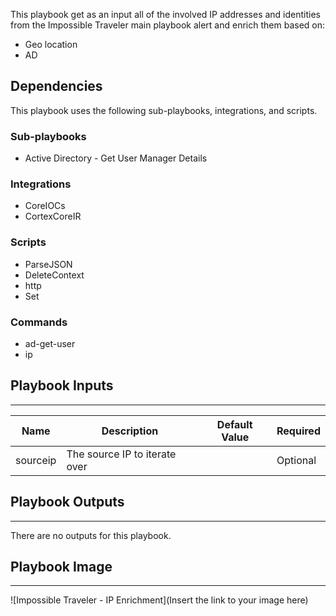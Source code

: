 This playbook get as an input all of the involved IP addresses and identities from the Impossible Traveler main playbook alert and enrich them based on:
* Geo location
* AD

## Dependencies
This playbook uses the following sub-playbooks, integrations, and scripts.

### Sub-playbooks
* Active Directory - Get User Manager Details

### Integrations
* CoreIOCs
* CortexCoreIR

### Scripts
* ParseJSON
* DeleteContext
* http
* Set

### Commands
* ad-get-user
* ip

## Playbook Inputs
---

| **Name** | **Description** | **Default Value** | **Required** |
| --- | --- | --- | --- |
| sourceip | The source IP to iterate over |  | Optional |

## Playbook Outputs
---
There are no outputs for this playbook.

## Playbook Image
---
![Impossible Traveler - IP Enrichment](Insert the link to your image here)